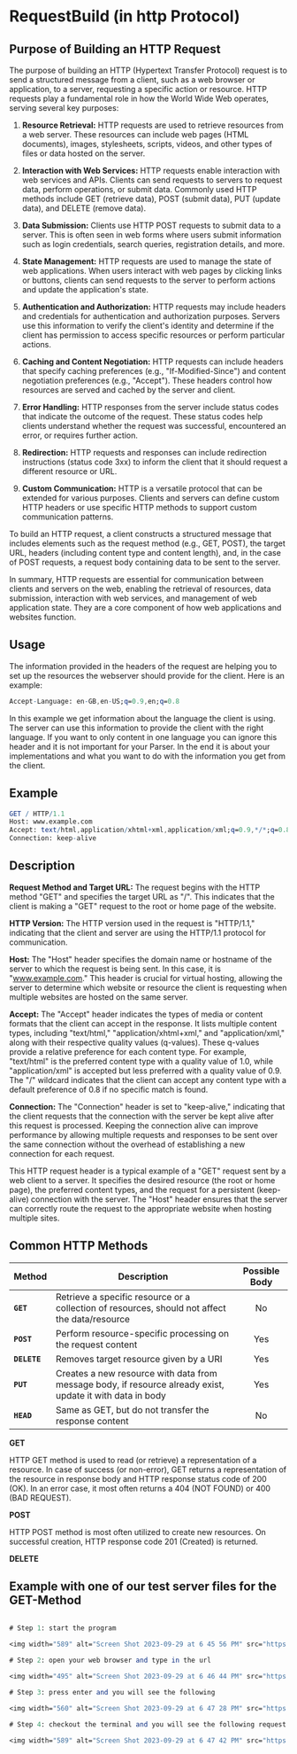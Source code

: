 # RequestBuild (in http Protocol)

## Purpose of Building an HTTP Request

The purpose of building an HTTP (Hypertext Transfer Protocol) request is to send a structured message from a client, such as a web browser or application, to a server, requesting a specific action or resource. HTTP requests play a fundamental role in how the World Wide Web operates, serving several key purposes:

1. **Resource Retrieval:** HTTP requests are used to retrieve resources from a web server. These resources can include web pages (HTML documents), images, stylesheets, scripts, videos, and other types of files or data hosted on the server.

2. **Interaction with Web Services:** HTTP requests enable interaction with web services and APIs. Clients can send requests to servers to request data, perform operations, or submit data. Commonly used HTTP methods include GET (retrieve data), POST (submit data), PUT (update data), and DELETE (remove data).

3. **Data Submission:** Clients use HTTP POST requests to submit data to a server. This is often seen in web forms where users submit information such as login credentials, search queries, registration details, and more.

4. **State Management:** HTTP requests are used to manage the state of web applications. When users interact with web pages by clicking links or buttons, clients can send requests to the server to perform actions and update the application's state.

5. **Authentication and Authorization:** HTTP requests may include headers and credentials for authentication and authorization purposes. Servers use this information to verify the client's identity and determine if the client has permission to access specific resources or perform particular actions.

6. **Caching and Content Negotiation:** HTTP requests can include headers that specify caching preferences (e.g., "If-Modified-Since") and content negotiation preferences (e.g., "Accept"). These headers control how resources are served and cached by the server and client.

7. **Error Handling:** HTTP responses from the server include status codes that indicate the outcome of the request. These status codes help clients understand whether the request was successful, encountered an error, or requires further action.

8. **Redirection:** HTTP requests and responses can include redirection instructions (status code 3xx) to inform the client that it should request a different resource or URL.

9. **Custom Communication:** HTTP is a versatile protocol that can be extended for various purposes. Clients and servers can define custom HTTP headers or use specific HTTP methods to support custom communication patterns.

To build an HTTP request, a client constructs a structured message that includes elements such as the request method (e.g., GET, POST), the target URL, headers (including content type and content length), and, in the case of POST requests, a request body containing data to be sent to the server.

In summary, HTTP requests are essential for communication between clients and servers on the web, enabling the retrieval of resources, data submission, interaction with web services, and management of web application state. They are a core component of how web applications and websites function.

## Usage

The information provided in the headers of the request are helping you to set up the resources the webserver should provide for the client. Here is an example:

```mathematica
Accept-Language: en-GB,en-US;q=0.9,en;q=0.8
``` 
In this example we get information about the language the client is using. The server can use this information to provide the client with the right language.
If you want to only content in one language you can ignore this header and it is not important for your Parser.
In the end it is about your implementations and what you want to do with the information you get from the client.

## Example
```mathematica
GET / HTTP/1.1
Host: www.example.com
Accept: text/html,application/xhtml+xml,application/xml;q=0.9,*/*;q=0.8
Connection: keep-alive
```

## Description

**Request Method and Target URL:** The request begins with the HTTP method "GET" and specifies the target URL as "/". This indicates that the client is making a "GET" request to the root or home page of the website.

**HTTP Version:** The HTTP version used in the request is "HTTP/1.1," indicating that the client and server are using the HTTP/1.1 protocol for communication.

**Host:** The "Host" header specifies the domain name or hostname of the server to which the request is being sent. In this case, it is "www.example.com." This header is crucial for virtual hosting, allowing the server to determine which website or resource the client is requesting when multiple websites are hosted on the same server.

**Accept:** The "Accept" header indicates the types of media or content formats that the client can accept in the response. It lists multiple content types, including "text/html," "application/xhtml+xml," and "application/xml," along with their respective quality values (q-values). These q-values provide a relative preference for each content type. For example, "text/html" is the preferred content type with a quality value of 1.0, while "application/xml" is accepted but less preferred with a quality value of 0.9. The "/" wildcard indicates that the client can accept any content type with a default preference of 0.8 if no specific match is found.

**Connection:** The "Connection" header is set to "keep-alive," indicating that the client requests that the connection with the server be kept alive after this request is processed. Keeping the connection alive can improve performance by allowing multiple requests and responses to be sent over the same connection without the overhead of establishing a new connection for each request.

This HTTP request header is a typical example of a "GET" request sent by a web client to a server. It specifies the desired resource (the root or home page), the preferred content types, and the request for a persistent (keep-alive) connection with the server. The "Host" header ensures that the server can correctly route the request to the appropriate website when hosting multiple sites.

## Common HTTP Methods

|Method|Description|Possible Body|
|:----|----|:----:|
|**`GET`** | Retrieve a specific resource or a collection of resources, should not affect the data/resource| No|
|**`POST`** | Perform resource-specific processing on the request content| Yes|
|**`DELETE`** | Removes target resource given by a URI| Yes|
|**`PUT`** | Creates a new resource with data from message body, if resource already exist, update it with data in body | Yes|
|**`HEAD`** | Same as GET, but do not transfer the response content  | No|

__GET__

HTTP GET method is used to read (or retrieve) a representation of a resource. In case of success (or non-error), GET returns a representation of the resource in response body and HTTP response status code of 200 (OK). In an error case, it most often returns a 404 (NOT FOUND) or 400 (BAD REQUEST).

__POST__

HTTP POST method is most often utilized to create new resources. On successful creation, HTTP response code 201 (Created) is returned.

__DELETE__


## Example with one of our test server files for the GET-Method

```mathematica

# Step 1: start the program

<img width="589" alt="Screen Shot 2023-09-29 at 6 45 56 PM" src="https://github.com/NULL-Term1nat0r/webserv/assets/109620716/5503cdf2-ea4a-447e-b646-7e1495509ba2">

# Step 2: open your web browser and type in the url

<img width="495" alt="Screen Shot 2023-09-29 at 6 46 44 PM" src="https://github.com/NULL-Term1nat0r/webserv/assets/109620716/ee9063b5-aef6-4f33-b485-803dcde6e6a9">

# Step 3: press enter and you will see the following

<img width="560" alt="Screen Shot 2023-09-29 at 6 47 28 PM" src="https://github.com/NULL-Term1nat0r/webserv/assets/109620716/98b4b9f6-9c13-4c0a-b874-413820deef4b">

# Step 4: checkout the terminal and you will see the following request message by the client

<img width="589" alt="Screen Shot 2023-09-29 at 6 47 42 PM" src="https://github.com/NULL-Term1nat0r/webserv/assets/109620716/7b27238d-8c9f-4c4b-a4ca-2240255b3a9a">

